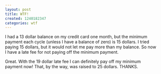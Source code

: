 ```yaml
---
layout: post
title: WTF!
created: 1240182347
categories: wtf
---
```

I had a 13 dollar balance on my credit card one month, but the minimum payment each cycle (unless I have a balance of zero) is 15 dollars. I tried paying 15 dollars, but it would not let me pay more than my balance. So now I have a late fee for not paying off the minimum payment.

Great. With the 19 dollar late fee I can definitely pay off my minimum payment now! That, by the way, was raised to 25 dollars. THANKS.
